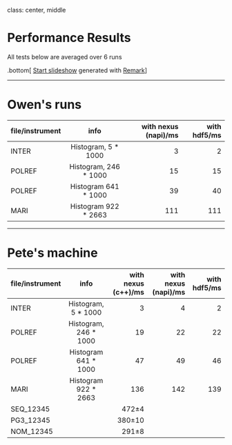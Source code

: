 class: center, middle

# Performance Results

All tests below are averaged over 6 runs

.bottom[
[Start slideshow](https://gnab.github.io/remark/remarkise?url=https://github.com/OwenArnold/hdf5_vs_nexus/blob/master/results/read_results.md) generated with [Remark](https://github.com/gnab/remark)]

---

# Owen's runs


| file/instrument        | info           | with nexus (napi)/ms  | with hdf5/ms
| ------------- |:-------------:| -----:|-----:|
| INTER      | Histogram, 5 * 1000 |3 | 2|
| POLREF      | Histogram, 246 * 1000      |   15 | 15 |
| POLREF | Histogram 641 * 1000   |  39   | 40|
| MARI | Histogram 922 * 2663    |  111   | 111 |

---

# Pete's machine

| file/instrument  | info                | with nexus (c++)/ms | with nexus (napi)/ms | with hdf5/ms
| ------------- |:----------------------:| -------------------:| ---:| -----:|
| INTER         | Histogram, 5 * 1000    |   3                 |   4 |   2 |
| POLREF        | Histogram, 246 * 1000  |  19                 |  22 |  22 |
| POLREF        | Histogram 641 * 1000   |  47                 |  49 |  46 |
| MARI          | Histogram 922 * 2663   | 136                 | 142 | 139 |
| SEQ_12345     |                        | 472&plusmn;4        |     |     |
| PG3_12345     |                        | 380&plusmn;10       |     |     |
| NOM_12345     |                        | 291&plusmn;8        |     |     |
